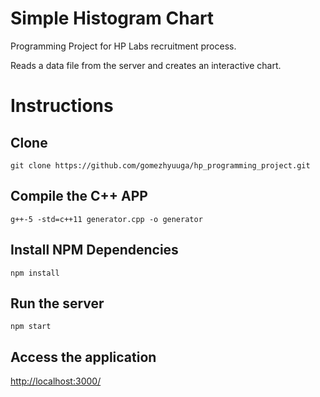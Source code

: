 # Simple Histogram Chart
Programming Project for HP Labs recruitment process.

Reads a data file from the server and creates an interactive chart.

# Instructions
## Clone
```
git clone https://github.com/gomezhyuuga/hp_programming_project.git
```

## Compile the C++ APP
```
g++-5 -std=c++11 generator.cpp -o generator
```

## Install NPM Dependencies
```
npm install
```

## Run the server
```
npm start
```

## Access the application
[http://localhost:3000/]()
